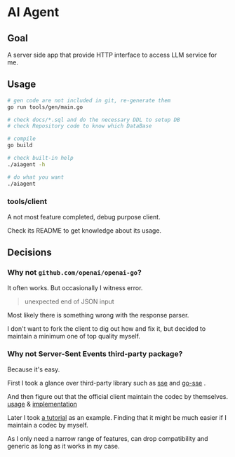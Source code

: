 # AI Agent

## Goal

A server side app that provide HTTP interface to access LLM service for me.

## Usage

```bash
# gen code are not included in git, re-generate them
go run tools/gen/main.go

# check docs/*.sql and do the necessary DDL to setup DB
# check Repository code to know which DataBase

# compile
go build

# check built-in help
./aiagent -h

# do what you want
./aiagent
```

### tools/client

A not most feature completed, debug purpose client.

Check its README to get knowledge about its usage.

## Decisions

### Why not `github.com/openai/openai-go`?

It often works. But occasionally I witness error.

> unexpected end of JSON input

Most likely there is something wrong with the response parser.

I don't want to fork the client to dig out how and fix it, but
decided to maintain a minimum one of top quality myself.

### Why not Server-Sent Events third-party package?

Because it's easy.

First I took a glance over third-party library such as
[sse](https://github.com/r3labs/sse)
and
[go-sse](https://github.com/tmaxmax/go-sse)
.

And then figure out that the official client maintain the codec by themselves.
[usage](https://github.com/openai/openai-go/blob/main/chatcompletion.go#L150)
&
[implementation](https://github.com/openai/openai-go/blob/main/packages/ssestream/ssestream.go)

Later I took [a tutorial](https://www.freecodecamp.org/news/how-to-implement-server-sent-events-in-go/) as an example.
Finding that it might be much easier if I maintain a codec by myself.

As I only need a narrow range of features, can drop compatibility and generic as long as it works in my case.

